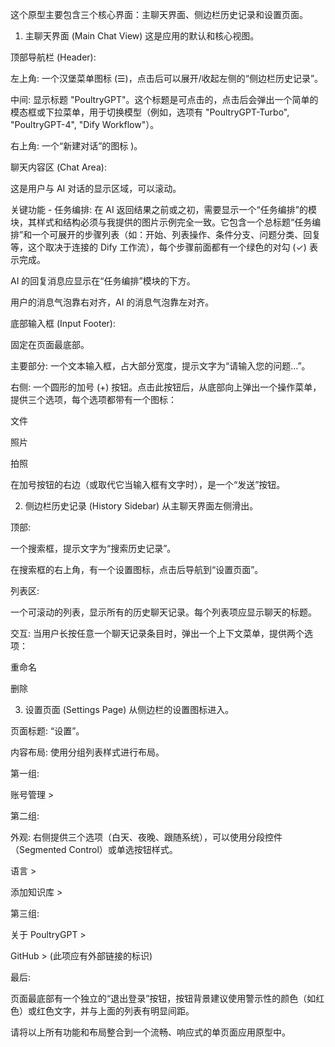 这个原型主要包含三个核心界面：主聊天界面、侧边栏历史记录和设置页面。

1. 主聊天界面 (Main Chat View)
   这是应用的默认和核心视图。

顶部导航栏 (Header):

左上角: 一个汉堡菜单图标 (☰)，点击后可以展开/收起左侧的“侧边栏历史记录”。

中间: 显示标题 "PoultryGPT"。这个标题是可点击的，点击后会弹出一个简单的模态框或下拉菜单，用于切换模型（例如，选项有 "PoultryGPT-Turbo", "PoultryGPT-4", "Dify Workflow"）。

右上角: 一个“新建对话”的图标 )。

聊天内容区 (Chat Area):

这是用户与 AI 对话的显示区域，可以滚动。

关键功能 - 任务编排: 在 AI 返回结果之前或之初，需要显示一个“任务编排”的模块，其样式和结构必须与我提供的图片示例完全一致。它包含一个总标题“任务编排”和一个可展开的步骤列表（如：开始、列表操作、条件分支、问题分类、回复等，这个取决于连接的 Dify 工作流），每个步骤前面都有一个绿色的对勾 (✓) 表示完成。

AI 的回复消息应显示在“任务编排”模块的下方。

用户的消息气泡靠右对齐，AI 的消息气泡靠左对齐。

底部输入框 (Input Footer):

固定在页面最底部。

主要部分: 一个文本输入框，占大部分宽度，提示文字为“请输入您的问题...”。

右侧: 一个圆形的加号 (+) 按钮。点击此按钮后，从底部向上弹出一个操作菜单，提供三个选项，每个选项都带有一个图标：

文件

照片

拍照

在加号按钮的右边（或取代它当输入框有文字时），是一个“发送”按钮。

2. 侧边栏历史记录 (History Sidebar)
   从主聊天界面左侧滑出。

顶部:

一个搜索框，提示文字为“搜索历史记录”。

在搜索框的右上角，有一个设置图标，点击后导航到“设置页面”。

列表区:

一个可滚动的列表，显示所有的历史聊天记录。每个列表项应显示聊天的标题。

交互: 当用户长按任意一个聊天记录条目时，弹出一个上下文菜单，提供两个选项：

重命名

删除

3. 设置页面 (Settings Page)
   从侧边栏的设置图标进入。

页面标题: “设置”。

内容布局: 使用分组列表样式进行布局。

第一组:

账号管理 >

第二组:

外观: 右侧提供三个选项（白天、夜晚、跟随系统），可以使用分段控件（Segmented Control）或单选按钮样式。

语言 >

添加知识库 >

第三组:

关于 PoultryGPT >

GitHub > (此项应有外部链接的标识)

最后:

页面最底部有一个独立的“退出登录”按钮，按钮背景建议使用警示性的颜色（如红色）或红色文字，并与上面的列表有明显间距。

请将以上所有功能和布局整合到一个流畅、响应式的单页面应用原型中。
